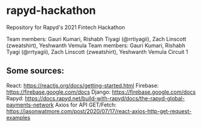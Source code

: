 # rapyd-hackathon
 Repository for Rapyd's 2021 Fintech Hackathon

 Team members: Gauri Kumari, Rishabh Tiyagi (@rrtiyagii), Zach Linscott (zweatshirt), Yeshwanth Vemula
 Team members: Gauri Kumari, Rishabh Tyagi (@rrtyagii), Zach Linscott (zweatshirt), Yeshwanth Vemula
 Circuit 1

## Some sources:
React:
https://reactjs.org/docs/getting-started.html
Firebase:
https://firebase.google.com/docs
Django:
https://firebase.google.com/docs
Rapyd:
https://docs.rapyd.net/build-with-rapyd/docs/the-rapyd-global-payments-network
Axios for API GET/Fetch:
https://jasonwatmore.com/post/2020/07/17/react-axios-http-get-request-examples
